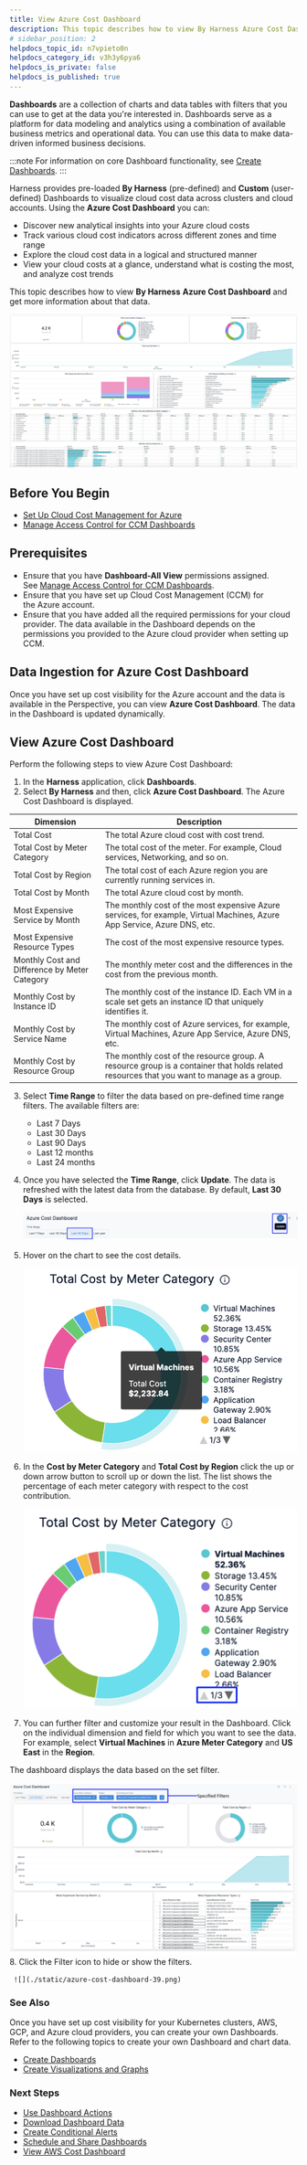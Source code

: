 ```yaml
---
title: View Azure Cost Dashboard
description: This topic describes how to view By Harness Azure Cost Dashboard and get more information about that data.
# sidebar_position: 2
helpdocs_topic_id: n7vpieto0n
helpdocs_category_id: v3h3y6pya6
helpdocs_is_private: false
helpdocs_is_published: true
---
```


**Dashboards** are a collection of charts and data tables with filters that you can use to get at the data you're interested in. Dashboards serve as a platform for data modeling and analytics using a combination of available business metrics and operational data. You can use this data to make data-driven informed business decisions.


:::note
For information on core Dashboard functionality, see [Create Dashboards](../../../../platform/18_Dashboards/create-dashboards.md).
:::

Harness provides pre-loaded **By Harness** (pre-defined) and **Custom** (user-defined) Dashboards to visualize cloud cost data across clusters and cloud accounts. Using the **Azure Cost Dashboard** you can:

* Discover new analytical insights into your Azure cloud costs
* Track various cloud cost indicators across different zones and time range
* Explore the cloud cost data in a logical and structured manner
* View your cloud costs at a glance, understand what is costing the most, and analyze cost trends

This topic describes how to view **By Harness** **Azure Cost Dashboard** and get more information about that data.

![](./static/azure-cost-dashboard-33.png)


## Before You Begin

* [Set Up Cloud Cost Management for Azure](../../../1-onboard-with-cloud-cost-management/set-up-cloud-cost-management/set-up-cost-visibility-for-azure.md)
* [Manage Access Control for CCM Dashboards](../access-control/manage-access-control-for-ccm-dashboards.md)

## Prerequisites

* Ensure that you have **Dashboard-All View** permissions assigned. See [Manage Access Control for CCM Dashboards](../access-control/manage-access-control-for-ccm-dashboards.md).
* Ensure that you have set up Cloud Cost Management (CCM) for the Azure account.
* Ensure that you have added all the required permissions for your cloud provider. The data available in the Dashboard depends on the permissions you provided to the Azure cloud provider when setting up CCM. 

## Data Ingestion for Azure Cost Dashboard

Once you have set up cost visibility for the Azure account and the data is available in the Perspective, you can view **Azure Cost Dashboard**. The data in the Dashboard is updated dynamically.

## View Azure Cost Dashboard

Perform the following steps to view Azure Cost Dashboard:

1. In the **Harness** application, click **Dashboards**.
2. Select **By Harness** and then, click **Azure Cost Dashboard**. The Azure Cost Dashboard is displayed. 
   
	 

| **Dimension** | **Description** |
| --- | --- |
| Total Cost | The total Azure cloud cost with cost trend. |
| Total Cost by Meter Category | The total cost of the meter. For example, Cloud services, Networking, and so on. |
| Total Cost by Region | The total cost of each Azure region you are currently running services in. |
| Total Cost by Month | The total Azure cloud cost by month. |
| Most Expensive Service by Month | The monthly cost of the most expensive Azure services, for example, Virtual Machines, Azure App Service, Azure DNS, etc. |
| Most Expensive Resource Types | The cost of the most expensive resource types. |
| Monthly Cost and Difference by Meter Category | The monthly meter cost and the differences in the cost from the previous month. |
| Monthly Cost by Instance ID | The monthly cost of the instance ID. Each VM in a scale set gets an instance ID that uniquely identifies it. |
| Monthly Cost by Service Name | The monthly cost of Azure services, for example, Virtual Machines, Azure App Service, Azure DNS, etc. |
| Monthly Cost by Resource Group | The monthly cost of the resource group. A resource group is a container that holds related resources that you want to manage as a group. |
3. Select **Time Range** to filter the data based on pre-defined time range filters. The available filters are:
	* Last 7 Days
	* Last 30 Days
	* Last 90 Days
	* Last 12 months
	* Last 24 months
4. Once you have selected the **Time Range**, click **Update**. The data is refreshed with the latest data from the database. By default, **Last 30 Days** is selected.
   
   ![](./static/azure-cost-dashboard-35.png)
5. Hover on the chart to see the cost details.
   
     ![](./static/azure-cost-dashboard-36.png)
6. In the **Cost by Meter Category** and **Total Cost by Region** click the up or down arrow button to scroll up or down the list. The list shows the percentage of each meter category with respect to the cost contribution.
   
     ![](./static/azure-cost-dashboard-37.png)
7. You can further filter and customize your result in the Dashboard. Click on the individual dimension and field for which you want to see the data. For example, select **Virtual Machines** in **Azure Meter Category** and **US East** in the **Region**.  
  
The dashboard displays the data based on the set filter.

  ![](./static/azure-cost-dashboard-38.png)
8. Click the Filter icon to hide or show the filters.
   
     ![](./static/azure-cost-dashboard-39.png)

### See Also

Once you have set up cost visibility for your Kubernetes clusters, AWS, GCP, and Azure cloud providers, you can create your own Dashboards. Refer to the following topics to create your own Dashboard and chart data.

* [Create Dashboards](../../../../platform/18_Dashboards/create-dashboards.md)
* [Create Visualizations and Graphs](../../../../platform/18_Dashboards/create-visualizations-and-graphs.md)

### Next Steps

* [Use Dashboard Actions](../../../../platform/18_Dashboards/use-dashboard-actions.md)
* [Download Dashboard Data](../../../../platform/18_Dashboards/download-dashboard-data.md)
* [Create Conditional Alerts](../../../../platform/18_Dashboards/create-conditional-alerts.md)
* [Schedule and Share Dashboards](../../../../platform/18_Dashboards/share-dashboards.md)
* [View AWS Cost Dashboard](aws-dashboard.md)


